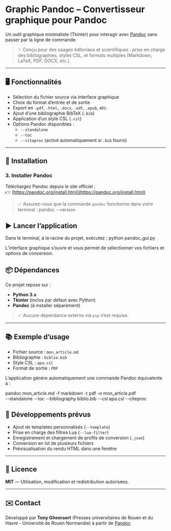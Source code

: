 # Graphic Pandoc – Convertisseur graphique pour Pandoc

Un outil graphique minimaliste (Tkinter) pour interagir avec [Pandoc](https://pandoc.org/) sans passer par la ligne de commande.

> ✨ Conçu pour des usages éditoriaux et scientifiques : prise en charge des bibliographies, styles CSL, et formats multiples (Markdown, LaTeX, PDF, DOCX, etc.).

---

## 🖥️ Fonctionnalités

- Sélection du fichier source via interface graphique
- Choix du format d’entrée et de sortie
- Export en `.pdf`, `.html`, `.docx`, `.odt`, `.epub`, etc.
- Ajout d’une bibliographie BibTeX (`.bib`)
- Application d’un style CSL (`.csl`)
- Options Pandoc disponibles :
  - `--standalone`
  - `--toc`
  - `--citeproc` (activé automatiquement si `.bib` fourni)

---

## 🚀 Installation


### 3. Installer Pandoc

Téléchargez Pandoc depuis le site officiel :  
👉 [https://pandoc.org/install.html](https://pandoc.org/install.html)

> ✅ Assurez-vous que la commande `pandoc` fonctionne dans votre terminal : pandoc --version


## ▶️ Lancer l’application

Dans le terminal, à la racine du projet, exécutez : python pandoc_gui.py

L’interface graphique s’ouvre et vous permet de sélectionner vos fichiers et options de conversion.


## 📦 Dépendances

Ce projet repose sur :

- **Python 3.x**
- **Tkinter** (inclus par défaut avec Python)
- **Pandoc** (à installer séparément)

> ✅ Aucune dépendance externe via `pip` n’est requise.

---

## 📚 Exemple d’usage

- Fichier source : `mon_article.md`
- Bibliographie : `biblio.bib`
- Style CSL : `apa.csl`
- Format de sortie : `PDF`

L’application génère automatiquement une commande Pandoc équivalente à :

pandoc mon_article.md -f markdown -t pdf -o mon_article.pdf \
  --standalone --toc --bibliography biblio.bib --csl apa.csl --citeproc


## 🔧 Développements prévus

- Ajout de templates personnalisés (`--template`)
- Prise en charge des filtres Lua (`--lua-filter`)
- Enregistrement et chargement de profils de conversion (`.json`)
- Conversion en lot de plusieurs fichiers
- Prévisualisation du rendu HTML dans une fenêtre

---

## 📄 Licence

**MIT** — Utilisation, modification et redistribution autorisées.

---

## ✉️ Contact

Développé par **Tony Gheeraert** (Presses universitaires de Rouen et du Havre - Université de Rouen Normandie) à partir de [Pandoc](https://pandoc.org/)

